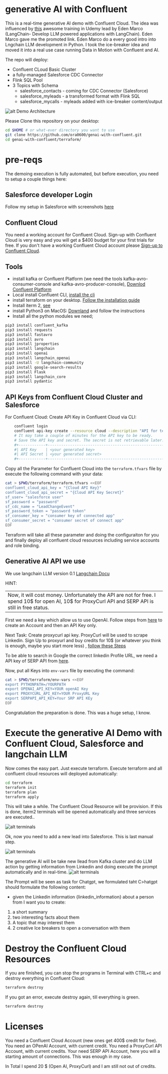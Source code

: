 # generative AI with Confluent 

This is a real-time generative AI demo with Confluent Cloud. The idea was influenced by [this](https://www.udemy.com/course/langchain/?referralCode=D981B8213164A3EA91AC) awesome training in Udemy lead by Eden Marco (LangChain- Develop LLM powered applications with LangChain). Eden Marco gave me the promoted link.
Eden Marco do a every good intro into Lngchain LLM development in Python. I took the ice-breaker idea and moved it into a real use case running Data in Motion with Confluent and AI.

The repo will deploy:
* Confluent CLoud Basic Cluster
* a fully-managed Salesforce CDC Connector
* Flink SQL Pool
* 3 Topics with Schema
    * salesforce_contacts - coming for CDC Connector (Salesforce)
    * salesforce_myleads - a transformed format with Flink SQL
    * salesforce_mycalls - myleads added with ice-breaker content/output

![alt Demo Architecture](img/architecture.png)

Please Clone this repository on your desktop:
```bash
cd $HOME # or what-ever directory you want to use
git clone https://github.com/ora0600/genai-with-confluent.git
cd genai-with-confluent/terraform/
```

# pre-reqs

The demoing execution is fully automated, but before execution, you need to setup a couple things here:

## Salesforce developer Login

Follow my setup in Salesforce with screenshots [here](setup_salesforce.md)

## Confluent Cloud

You need a working account for Confluent Cloud. Sign-up with Confluent Cloud is very easy and you will get a $400 budget for your first trials for free. If you don't have a working Confluent Cloud account please [Sign-up to Confluent Cloud](https://www.confluent.io/confluent-cloud/tryfree/?utm_campaign=tm.campaigns_cd.Q124_EMEA_Stream-Processing-Essentials&utm_source=marketo&utm_medium=workshop).

## Tools

* install kafka or Confluent Platform (we need the tools kafka-avro-consumer-console and kafka-avro-producer-console), [Downlod Confluent Platform](https://www.confluent.io/get-started/?product=self-managed)
* Local install Confluent CLI, [install the cli](https://docs.confluent.io/confluent-cli/current/install.html) 
* install terraform on your desktop. [Follow the installation guide](https://developer.hashicorp.com/terraform/tutorials/aws-get-started/install-cli)
* Install iterm 2, [see](https://iterm2.com/)
* install Python3 on MacOS: [Downland](https://www.python.org/downloads/macos/) and follow the instructions
* Install all the python modules we need;
```bash
pip3 install confluent_kafka
pip3 install requests
pip3 install fastavro
pip3 install avro
pip3 install jproperties
pip3 install langchain
pip3 install openai
pip3 install langchain_openai
pip3 install -U langchain-community
pip3 install google-search-results
pip3 install Flask
pip3 install langchain_core
pip3 install pydantic
```

## API Keys from Confluent Cloud Cluster and Salesforce

For Confluent Cloud: Create API Key in Confluent Cloud via CLI:
```bash
    confluent login
    confluent api-key create --resource cloud --description "API for terraform"
    # It may take a couple of minutes for the API key to be ready.
    # Save the API key and secret. The secret is not retrievable later.
    #+------------+------------------------------------------------------------------+
    #| API Key    | <your generated key>                                             |
    #| API Secret | <your generated secret>                                          |
    #+------------+------------------------------------------------------------------+
```

Copy all the Parameter for Confluent Cloud into the `terraform.tfvars` file by execute the following command with your data:
```bash
cat > $PWD/terraform/terraform.tfvars <<EOF
confluent_cloud_api_key = "{Cloud API Key}"
confluent_cloud_api_secret = "{Cloud API Key Secret}"
sf_user= "salesforce user"
sf_password = "password"
sf_cdc_name = "LeadChangeEvent"
sf_password_token = "password token"
sf_consumer_key = "consumer key of connected app"
sf_consumer_secret = "consumer secret of connect app"
EOF
```
Terraform will take all these parameter and doing the configuraiton for you and finally deploy all confluent cloud resources including service accounts and role binding.

## Generative AI API we use

We use langchain LLM version 0.1 [Langchain Docu](https://python.langchain.com/docs/get_started/introduction)

HINT:
<table><tr><td>Now, it will cost money. Unfortunately the API are not for free. I spend 10$ for open AI, 10$ for ProxyCurl API and SERP API is still in free status.</td></tr></table>

First we need a key which allow us to use OpenAI. Follow steps from [here](https://platform.openai.com/docs/quickstart/account-setup) to create an Account and then an API Key only.

Next Task: Create proxycurl api key. ProxyCurl will be used to scrape Linkedin. Sign Up to proxyurl and buy credits for 10$ (or whatever you think is enough, maybe you start more less) , [follow these Steps](https://nubela.co/proxycurl)

To be able to search in Google the correct linkedin Profile URL, we need a API key of SERP API from [here](https://serpapi.com/).

Now, put all Keys into `env-vars` file by executing the command:
```bash
cat > $PWD/terraform/env-vars <<EOF
export PYTHONPATH=/YOURPATH
export OPENAI_API_KEY=YOUR openAI Key
export PROXYCURL_API_KEY=YOUR ProxyURL Key
export SERPAPI_API_KEY=Your SRP API KEy
EOF
```

Congratulation the preparation is done. This was a huge setup, I know.

# Execute the generative AI Demo with Confluent Cloud, Salesforce and langchain LLM
Now comes the easy part. Just execute terraform.
Execute terraform and all confluent cloud resources will deployed automatically:
```bash
cd terraform
terraform init
terraform plan
terraform apply
``` 

This will take a while. The Confluent Cloud Resource will be provision. If this is done, iterm2 terminals will be opened automatically and three services are executed..

![alt terminals](img/terminals.png)

Ok, now you need to add a new lead into Salesforce. This is last manual step.

![alt terminals](img/new_lead.png)

The generative AI will be take new llead from Kafka cluster and do LLM action by getting information from Linkedin and doing execute the prompt automatically and in real-time.
![alt terminals](img/ice_breaker.png)

The Prompt will be seen as task for Chatgpt, we formulated taht C>hatgpt should formulate the following content:
* given the Linkedin information {linkedin_information} about a person from I want you to create:
1. a short summary
2. two interesting facts about them
3. A topic that may interest them
4. 2 creative Ice breakers to open a conversation with them


# Destroy the Confluent Cloud Resources
If you are finished, you can stop the programs in Terminal with CTRL+c and destroy everything in Confluent Cloud:
```bash
terraform destroy
``` 

If you got an error, execute destroy again, till everything is green.
```bash
terraform destroy
``` 

# Licenses
You need a Confluent Cloud Account (new ones get 400$ credit for free).
You need an OPenAI Account, with current credit.
You need a ProxyCurl API Account, with current credits.
Your need SERP API Account, here you will a starting amount of connections. This was enough in my case.

In  Total I spend 20 $ (Open AI, ProxyCurl) and I am still not out of credits.

